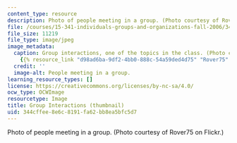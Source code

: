```yaml
---
content_type: resource
description: Photo of people meeting in a group. (Photo courtesy of Rover75 on Flickr.)
file: /courses/15-341-individuals-groups-and-organizations-fall-2006/344cffee8e6c8191fa62bb8ea5bfc5d7_15-341f06-th.jpg
file_size: 11219
file_type: image/jpeg
image_metadata:
  caption: Group interactions, one of the topics in the class. (Photo courtesy of
    {{% resource_link "d98ad6ba-9df2-4bb0-888c-54a59ded4d75" "Rover75" %}} on Flickr.)
  credit: ''
  image-alt: People meeting in a group.
learning_resource_types: []
license: https://creativecommons.org/licenses/by-nc-sa/4.0/
ocw_type: OCWImage
resourcetype: Image
title: Group Interactions (thumbnail)
uid: 344cffee-8e6c-8191-fa62-bb8ea5bfc5d7
---
```

Photo of people meeting in a group. (Photo courtesy of Rover75 on Flickr.)